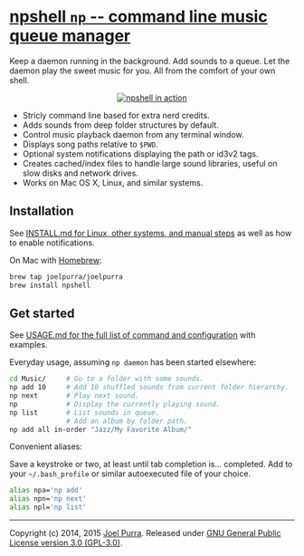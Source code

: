 # [npshell `np` -- command line music queue manager](https://github.com/joelpurra/npshell/)

Keep a daemon running in the background. Add sounds to a queue. Let the daemon play the sweet music for you. All from the comfort of your own shell.


<p align="center">
  <a href="https://github.com/joelpurra/npshell/"><img src="https://cloud.githubusercontent.com/assets/1398544/5836151/b8d8e31e-a171-11e4-8412-d23765b54a25.gif" alt="npshell in action" border="0" /></a>
</p>


- Stricly command line based for extra nerd credits.
- Adds sounds from deep folder structures by default.
- Control music playback daemon from any terminal window.
- Displays song paths relative to `$PWD`.
- Optional system notifications displaying the path or id3v2 tags.
- Creates cached/index files to handle large sound libraries, useful on slow disks and network drives.
- Works on Mac OS X, Linux, and similar systems.



## Installation

See [INSTALL.md for Linux, other systems, and manual steps](INSTALL.md) as well as how to enable notifications.

On Mac with [Homebrew](http://brew.sh/):

```bash
brew tap joelpurra/joelpurra
brew install npshell
```



## Get started

See [USAGE.md for the full list of command and configuration](https://github.com/joelpurra/npshell/blob/master/USAGE.md) with examples.

Everyday usage, assuming `np daemon` has been started elsewhere:

```bash
cd Music/     # Go to a folder with some sounds.
np add 10     # Add 10 shuffled sounds from current folder hierarchy.
np next       # Play next sound.
np            # Display the currently playing sound.
np list       # List sounds in queue.
              # Add an album by folder path.
np add all in-order "Jazz/My Favorite Album/"
```


Convenient aliases:

Save a keystroke or two, at least until tab completion is... completed. Add to your `~/.bash_profile` or similar autoexecuted file of your choice.

```bash
alias npa='np add'
alias npn='np next'
alias npl='np list'
```


---

Copyright (c) 2014, 2015 [Joel Purra](http://joelpurra.com/). Released under [GNU General Public License version 3.0 (GPL-3.0)](https://www.gnu.org/licenses/gpl.html).
